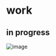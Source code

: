 # work
## in progress

![image](https://github.com/user-attachments/assets/d93091b3-129f-4958-871a-30c342232aa4)
